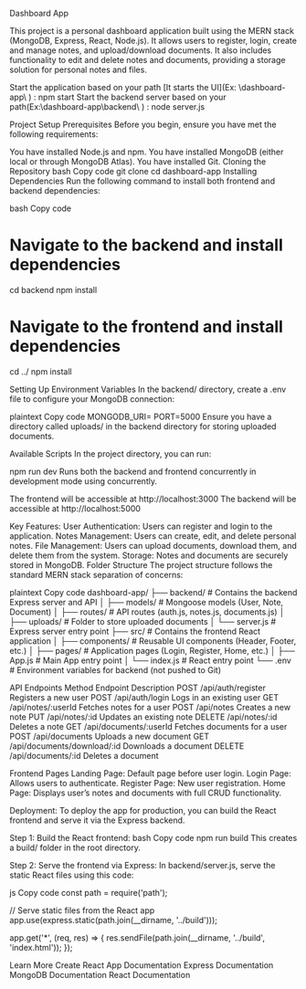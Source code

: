 Dashboard App

This project is a personal dashboard application built using the MERN stack (MongoDB, Express, React, Node.js). It allows users to register, login, create and manage notes, and upload/download documents. It also includes functionality to edit and delete notes and documents, providing a storage solution for personal notes and files.

Start the application based on your path [It starts the UI](Ex: \dashboard-app\ ) : npm start 
Start the backend server based on your path(Ex:\dashboard-app\backend\ ) : node server.js

Project Setup
Prerequisites
Before you begin, ensure you have met the following requirements:

You have installed Node.js and npm.
You have installed MongoDB (either local or through MongoDB Atlas).
You have installed Git.
Cloning the Repository
bash
Copy code
git clone 
cd dashboard-app
Installing Dependencies
Run the following command to install both frontend and backend dependencies:

bash
Copy code
# Navigate to the backend and install dependencies
cd backend
npm install

# Navigate to the frontend and install dependencies
cd ../
npm install

Setting Up Environment Variables
In the backend/ directory, create a .env file to configure your MongoDB connection:

plaintext
Copy code
MONGODB_URI=<Your MongoDB connection URI>
PORT=5000
Ensure you have a directory called uploads/ in the backend directory for storing uploaded documents.

Available Scripts
In the project directory, you can run:

npm run dev
Runs both the backend and frontend concurrently in development mode using concurrently.

The frontend will be accessible at http://localhost:3000
The backend will be accessible at http://localhost:5000

Key Features:
User Authentication: Users can register and login to the application.
Notes Management: Users can create, edit, and delete personal notes.
File Management: Users can upload documents, download them, and delete them from the system.
Storage: Notes and documents are securely stored in MongoDB.
Folder Structure
The project structure follows the standard MERN stack separation of concerns:

plaintext
Copy code
dashboard-app/
├── backend/                 # Contains the backend Express server and API
│   ├── models/              # Mongoose models (User, Note, Document)
│   ├── routes/              # API routes (auth.js, notes.js, documents.js)
│   ├── uploads/             # Folder to store uploaded documents
│   └── server.js            # Express server entry point
├── src/                     # Contains the frontend React application
│   ├── components/          # Reusable UI components (Header, Footer, etc.)
│   ├── pages/               # Application pages (Login, Register, Home, etc.)
│   ├── App.js               # Main App entry point
│   └── index.js             # React entry point
└── .env                     # Environment variables for backend (not pushed to Git)


API Endpoints
Method	Endpoint	Description
POST	/api/auth/register	Registers a new user
POST	/api/auth/login	Logs in an existing user
GET	/api/notes/:userId	Fetches notes for a user
POST	/api/notes	Creates a new note
PUT	/api/notes/:id	Updates an existing note
DELETE	/api/notes/:id	Deletes a note
GET	/api/documents/:userId	Fetches documents for a user
POST	/api/documents	Uploads a new document
GET	/api/documents/download/:id	Downloads a document
DELETE	/api/documents/:id	Deletes a document


Frontend Pages
Landing Page: Default page before user login.
Login Page: Allows users to authenticate.
Register Page: New user registration.
Home Page: Displays user’s notes and documents with full CRUD functionality.


Deployment:
To deploy the app for production, you can build the React frontend and serve it via the Express backend.

Step 1: Build the React frontend:
bash
Copy code
npm run build
This creates a build/ folder in the root directory.

Step 2: Serve the frontend via Express:
In backend/server.js, serve the static React files using this code:

js
Copy code
const path = require('path');

// Serve static files from the React app
app.use(express.static(path.join(__dirname, '../build')));

app.get('*', (req, res) => {
  res.sendFile(path.join(__dirname, '../build', 'index.html'));
});


Learn More
Create React App Documentation
Express Documentation
MongoDB Documentation
React Documentation
















<!-- # Getting Started with Create React App

This project was bootstrapped with [Create React App](https://github.com/facebook/create-react-app).

## Available Scripts

In the project directory, you can run:

### `npm start`

Runs the app in the development mode.\
Open [http://localhost:3000](http://localhost:3000) to view it in your browser.

The page will reload when you make changes.\
You may also see any lint errors in the console.

### `npm test`

Launches the test runner in the interactive watch mode.\
See the section about [running tests](https://facebook.github.io/create-react-app/docs/running-tests) for more information.

### `npm run build`

Builds the app for production to the `build` folder.\
It correctly bundles React in production mode and optimizes the build for the best performance.

The build is minified and the filenames include the hashes.\
Your app is ready to be deployed!

See the section about [deployment](https://facebook.github.io/create-react-app/docs/deployment) for more information.

### `npm run eject`

**Note: this is a one-way operation. Once you `eject`, you can't go back!**

If you aren't satisfied with the build tool and configuration choices, you can `eject` at any time. This command will remove the single build dependency from your project.

Instead, it will copy all the configuration files and the transitive dependencies (webpack, Babel, ESLint, etc) right into your project so you have full control over them. All of the commands except `eject` will still work, but they will point to the copied scripts so you can tweak them. At this point you're on your own.

You don't have to ever use `eject`. The curated feature set is suitable for small and middle deployments, and you shouldn't feel obligated to use this feature. However we understand that this tool wouldn't be useful if you couldn't customize it when you are ready for it.

## Learn More

You can learn more in the [Create React App documentation](https://facebook.github.io/create-react-app/docs/getting-started).

To learn React, check out the [React documentation](https://reactjs.org/).

### Code Splitting

This section has moved here: [https://facebook.github.io/create-react-app/docs/code-splitting](https://facebook.github.io/create-react-app/docs/code-splitting)

### Analyzing the Bundle Size

This section has moved here: [https://facebook.github.io/create-react-app/docs/analyzing-the-bundle-size](https://facebook.github.io/create-react-app/docs/analyzing-the-bundle-size)

### Making a Progressive Web App

This section has moved here: [https://facebook.github.io/create-react-app/docs/making-a-progressive-web-app](https://facebook.github.io/create-react-app/docs/making-a-progressive-web-app)

### Advanced Configuration

This section has moved here: [https://facebook.github.io/create-react-app/docs/advanced-configuration](https://facebook.github.io/create-react-app/docs/advanced-configuration)

### Deployment

This section has moved here: [https://facebook.github.io/create-react-app/docs/deployment](https://facebook.github.io/create-react-app/docs/deployment)

### `npm run build` fails to minify

This section has moved here: [https://facebook.github.io/create-react-app/docs/troubleshooting#npm-run-build-fails-to-minify](https://facebook.github.io/create-react-app/docs/troubleshooting#npm-run-build-fails-to-minify) -->
